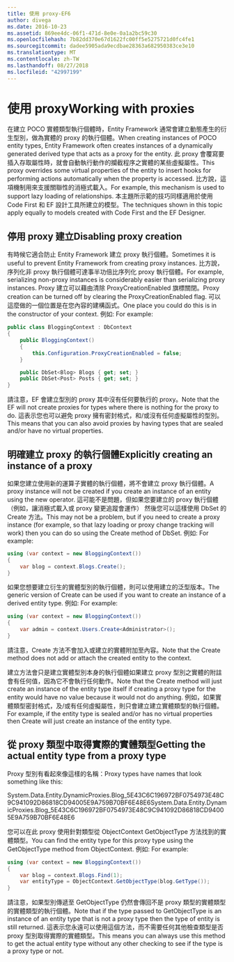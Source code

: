 ```yaml
---
title: 使用 proxy-EF6
author: divega
ms.date: 2016-10-23
ms.assetid: 869ee4dc-06f1-471d-8e0e-0a1a2bc59c30
ms.openlocfilehash: 7b82dd370e67d1622fc00ff5e5275721d0fc4fe1
ms.sourcegitcommit: dadee5905ada9ecdbae28363a682950383ce3e10
ms.translationtype: MT
ms.contentlocale: zh-TW
ms.lasthandoff: 08/27/2018
ms.locfileid: "42997199"
---
```

# <a name="working-with-proxies"></a><span data-ttu-id="13759-102">使用 proxy</span><span class="sxs-lookup"><span data-stu-id="13759-102">Working with proxies</span></span>
<span data-ttu-id="13759-103">在建立 POCO 實體類型執行個體時，Entity Framework 通常會建立動態產生的衍生型別，做為實體的 proxy 的執行個體。</span><span class="sxs-lookup"><span data-stu-id="13759-103">When creating instances of POCO entity types, Entity Framework often creates instances of a dynamically generated derived type that acts as a proxy for the entity.</span></span> <span data-ttu-id="13759-104">此 proxy 會覆寫要插入存取屬性時，就會自動執行動作的攔截程序之實體的某些虛擬屬性。</span><span class="sxs-lookup"><span data-stu-id="13759-104">This proxy overrides some virtual properties of the entity to insert hooks for performing actions automatically when the property is accessed.</span></span> <span data-ttu-id="13759-105">比方說，這項機制用來支援關聯性的消極式載入。</span><span class="sxs-lookup"><span data-stu-id="13759-105">For example, this mechanism is used to support lazy loading of relationships.</span></span> <span data-ttu-id="13759-106">本主題所示範的技巧同樣適用於使用 Code First 和 EF 設計工具所建立的模型。</span><span class="sxs-lookup"><span data-stu-id="13759-106">The techniques shown in this topic apply equally to models created with Code First and the EF Designer.</span></span>  

## <a name="disabling-proxy-creation"></a><span data-ttu-id="13759-107">停用 proxy 建立</span><span class="sxs-lookup"><span data-stu-id="13759-107">Disabling proxy creation</span></span>  

<span data-ttu-id="13759-108">有時候它適合防止 Entity Framework 建立 proxy 執行個體。</span><span class="sxs-lookup"><span data-stu-id="13759-108">Sometimes it is useful to prevent Entity Framework from creating proxy instances.</span></span> <span data-ttu-id="13759-109">比方說，序列化非 proxy 執行個體可達事半功倍比序列化 proxy 執行個體。</span><span class="sxs-lookup"><span data-stu-id="13759-109">For example, serializing non-proxy instances is considerably easier than serializing proxy instances.</span></span> <span data-ttu-id="13759-110">Proxy 建立可以藉由清除 ProxyCreationEnabled 旗標關閉。</span><span class="sxs-lookup"><span data-stu-id="13759-110">Proxy creation can be turned off by clearing the ProxyCreationEnabled flag.</span></span> <span data-ttu-id="13759-111">可以這麼做的一個位置是在您內容的建構函式。</span><span class="sxs-lookup"><span data-stu-id="13759-111">One place you could do this is in the constructor of your context.</span></span> <span data-ttu-id="13759-112">例如: </span><span class="sxs-lookup"><span data-stu-id="13759-112">For example:</span></span>  

``` csharp
public class BloggingContext : DbContext
{
    public BloggingContext()
    {
        this.Configuration.ProxyCreationEnabled = false;
    }  

    public DbSet<Blog> Blogs { get; set; }
    public DbSet<Post> Posts { get; set; }
}
```  

<span data-ttu-id="13759-113">請注意，EF 會建立型別的 proxy 其中沒有任何要執行的 proxy。</span><span class="sxs-lookup"><span data-stu-id="13759-113">Note that the EF will not create proxies for types where there is nothing for the proxy to do.</span></span> <span data-ttu-id="13759-114">這表示您也可以避免 proxy 擁有密封格式，和/或沒有任何虛擬屬性的型別。</span><span class="sxs-lookup"><span data-stu-id="13759-114">This means that you can also avoid proxies by having types that are sealed and/or have no virtual properties.</span></span>  

## <a name="explicitly-creating-an-instance-of-a-proxy"></a><span data-ttu-id="13759-115">明確建立 proxy 的執行個體</span><span class="sxs-lookup"><span data-stu-id="13759-115">Explicitly creating an instance of a proxy</span></span>  

<span data-ttu-id="13759-116">如果您建立使用新的運算子實體的執行個體，將不會建立 proxy 執行個體。</span><span class="sxs-lookup"><span data-stu-id="13759-116">A proxy instance will not be created if you create an instance of an entity using the new operator.</span></span> <span data-ttu-id="13759-117">這可能不是問題，但如果您要建立的 proxy 執行個體 （例如，讓消極式載入或 proxy 變更追蹤會運作） 然後您可以這樣使用 DbSet 的 Create 方法。</span><span class="sxs-lookup"><span data-stu-id="13759-117">This may not be a problem, but if you need to create a proxy instance (for example, so that lazy loading or proxy change tracking will work) then you can do so using the Create method of DbSet.</span></span> <span data-ttu-id="13759-118">例如: </span><span class="sxs-lookup"><span data-stu-id="13759-118">For example:</span></span>  

``` csharp
using (var context = new BloggingContext())
{
    var blog = context.Blogs.Create();
}
```  

<span data-ttu-id="13759-119">如果您想要建立衍生的實體型別的執行個體，則可以使用建立的泛型版本。</span><span class="sxs-lookup"><span data-stu-id="13759-119">The generic version of Create can be used if you want to create an instance of a derived entity type.</span></span> <span data-ttu-id="13759-120">例如: </span><span class="sxs-lookup"><span data-stu-id="13759-120">For example:</span></span>  

``` csharp
using (var context = new BloggingContext())
{
    var admin = context.Users.Create<Administrator>();
}
```  

<span data-ttu-id="13759-121">請注意，Create 方法不會加入或建立的實體附加至內容。</span><span class="sxs-lookup"><span data-stu-id="13759-121">Note that the Create method does not add or attach the created entity to the context.</span></span>  

<span data-ttu-id="13759-122">建立方法會只是建立實體型別本身的執行個體如果建立 proxy 型別之實體的附註會有任何值，因為它不會執行任何動作。</span><span class="sxs-lookup"><span data-stu-id="13759-122">Note that the Create method will just create an instance of the entity type itself if creating a proxy type for the entity would have no value because it would not do anything.</span></span> <span data-ttu-id="13759-123">例如，如果實體類型密封格式，及/或有任何虛擬屬性，則只會建立建立實體類型的執行個體。</span><span class="sxs-lookup"><span data-stu-id="13759-123">For example, if the entity type is sealed and/or has no virtual properties then Create will just create an instance of the entity type.</span></span>  

## <a name="getting-the-actual-entity-type-from-a-proxy-type"></a><span data-ttu-id="13759-124">從 proxy 類型中取得實際的實體類型</span><span class="sxs-lookup"><span data-stu-id="13759-124">Getting the actual entity type from a proxy type</span></span>  

<span data-ttu-id="13759-125">Proxy 型別有看起來像這樣的名稱：</span><span class="sxs-lookup"><span data-stu-id="13759-125">Proxy types have names that look something like this:</span></span>  

<span data-ttu-id="13759-126">System.Data.Entity.DynamicProxies.Blog_5E43C6C196972BF0754973E48C9C941092D86818CD94005E9A759B70BF6E48E6</span><span class="sxs-lookup"><span data-stu-id="13759-126">System.Data.Entity.DynamicProxies.Blog_5E43C6C196972BF0754973E48C9C941092D86818CD94005E9A759B70BF6E48E6</span></span>  

<span data-ttu-id="13759-127">您可以在此 proxy 使用針對類型從 ObjectContext GetObjectType 方法找到的實體類型。</span><span class="sxs-lookup"><span data-stu-id="13759-127">You can find the entity type for this proxy type using the GetObjectType method from ObjectContext.</span></span> <span data-ttu-id="13759-128">例如: </span><span class="sxs-lookup"><span data-stu-id="13759-128">For example:</span></span>  

``` csharp
using (var context = new BloggingContext())
{
    var blog = context.Blogs.Find(1);
    var entityType = ObjectContext.GetObjectType(blog.GetType());
}
```  

<span data-ttu-id="13759-129">請注意，如果型別傳遞至 GetObjectType 仍然會傳回不是 proxy 類型的實體類型的實體類型的執行個體。</span><span class="sxs-lookup"><span data-stu-id="13759-129">Note that if the type passed to GetObjectType is an instance of an entity type that is not a proxy type then the type of entity is still returned.</span></span> <span data-ttu-id="13759-130">這表示您永遠可以使用這個方法，而不需要任何其他檢查類型是否 proxy 型別取得實際的實體類型。</span><span class="sxs-lookup"><span data-stu-id="13759-130">This means you can always use this method to get the actual entity type without any other checking to see if the type is a proxy type or not.</span></span>  
